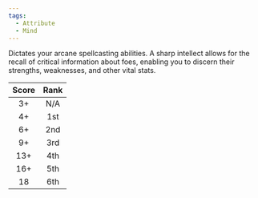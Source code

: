 ```yaml
---
tags:
  - Attribute
  - Mind
---
```

Dictates your arcane spellcasting abilities. A sharp intellect allows for the recall of critical information about foes, enabling you to discern their strengths, weaknesses, and other vital stats.

|Score|Rank|
|:-:|:-:|
|3+|N/A|
|4+|1st|
|6+|2nd|
|9+|3rd|
|13+|4th|
|16+|5th|
|18|6th|

